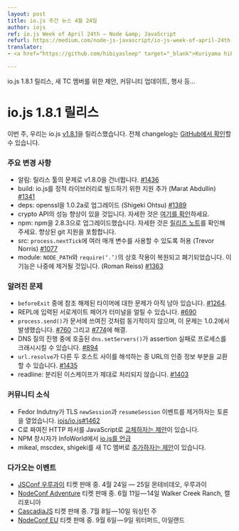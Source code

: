 ```yaml
---
layout: post
title: io.js 주간 뉴스 4월 24일
author: iojs
ref: io.js Week of April 24th — Node &amp; JavaScript
refurl: https://medium.com/node-js-javascript/io-js-week-of-april-24th-bd67dcbdfa65
translator:
- <a href="https://github.com/hibiyasleep" target="_blank">Kuriyama hibiya</a>

---
```


<!--
io.js 주간 뉴스 4월 24일
=====================
-->

<!--
io.js 1.8.1 release, proposal for new TC members, community updates, events and many more…
-->
io.js 1.8.1 릴리스, 새 TC 멤버를 위한 제안, 커뮤니티 업데이트, 행사 등…

<!--
io.js 1.8.1 release
-------------------
-->
# io.js 1.8.1 릴리스


<!--
This week we had one io.js release v1.8.1, complete changelog can be found on GitHub.
-->
이번 주, 우리는 io.js [v1.8.1](https://iojs.org/dist/v1.8.1/)을 릴리스했습니다. 전체 changelog는 [GitHub에서 확인](https://github.com/iojs/io.js/blob/v1.x/CHANGELOG.md)할 수 있습니다.

<!--
### Notable changes
-->
### 주요 변경 사항

<!--
* NOTICE: Skipped v1.8.0 due to problems with release tooling. See #1436 for details.
* build: Support for building io.js as a static library (Marat Abdullin) #1341
* deps: Upgrade openssl to 1.0.2a (Shigeki Ohtsu) #1389
* Users should see performance improvements when using the crypto API. See here for details.
* npm: Upgrade npm to 2.8.3. See the release notes for details. Includes improved git support.
* src: Allow multiple arguments to be passed to process.nextTick (Trevor Norris) #1077
* module: The interaction of require(‘.’) with NODE_PATH has been restored and deprecated. This functionality will be removed at a later point. (Roman Reiss) #1363
-->
* 알림: 릴리스 툴의 문제로 v1.8.0을 건너뜁니다. [#1436](https://github.com/iojs/io.js/issues/1436)
* build: io.js를 정적 라이브러리로 빌드하기 위한 지원 추가 (Marat Abdullin) [#1341](https://github.com/iojs/io.js/issues/1341)
* deps: openssl을 1.0.2a로 업그레이드 (Shigeki Ohtsu) [#1389](https://github.com/iojs/io.js/issues/1389)
* crypto API의 성능 향상이 있을 것입니다. 자세한 것은 [여기를 확인](https://github.com/iojs/io.js/wiki/Crypto-Performance-Notes-for-OpenSSL-1.0.2a-on-iojs-v1.8.0)하세요.
* npm: npm을 2.8.3으로 업그레이드했습니다. 자세한 것은 [릴리즈 노트](https://github.com/npm/npm/releases/tag/v2.8.3)를 확인해 주세요. 향상된 git 지원을 포함합니다.
* src: `process.nextTick`에 여러 매개 변수를 사용할 수 있도록 허용 (Trevor Norris) [#1077](https://github.com/iojs/io.js/issues/1077)
* module: `NODE_PATH`와 `require(‘.’)`의 상호 작용이 복원되고 폐기되었습니다. 이 기능은 나중에 제거될 것입니다. (Roman Reiss) [#1363](https://github.com/iojs/io.js/issues/1363)

<!--
### Known issues
-->
### 알려진 문제

<!--
* Some problems with unreferenced timers running during beforeExit are still to be resolved. See #1264.
* Surrogate pair in REPL can freeze terminal #690
* process.send() is not synchronous as the docs suggest, a regression introduced in 1.0.2, see #760 and fix in #774
* Calling dns.setServers() while a DNS query is in progress can cause the process to crash on a failed assertion #894
* url.resolve may transfer the auth portion of the url when resolving between two full hosts, see #1435.
* readline: split escapes are processed incorrectly, see #1403
-->
* `beforeExit` 중에 참조 해제된 타이머에 대한 문제가 아직 남아 있습니다. [#1264](https://github.com/iojs/io.js/issues/1264).
* REPL에 입력된 서로게이트 페어가 터미널을 얼릴 수 있습니다. [#690](https://github.com/iojs/io.js/issues/690)
* `process.send()`가 문서에 쓰여진 것처럼 동기적이지 않으며, 이 문제는 1.0.2에서 발생했습니다. [#760](https://github.com/iojs/io.js/issues/760) 그리고 [#774](https://github.com/iojs/io.js/issues/774)에 해결.
* DNS 질의 진행 중에 호출된 `dns.setServers()`가 assertion 실패로 프로세스를 크래시시킬 수 있습니다. [#894](https://github.com/iojs/io.js/issues/894)
* `url.resolve`가 다른 두 호스트 사이를 해석하는 중 URL의 인증 정보 부분을 교환할 수 있습니다. [#1435](https://github.com/iojs/io.js/issues/1435)
* readline: 분리된 이스케이프가 제대로 처리되지 않습니다. [#1403](https://github.com/iojs/io.js/issues/1403)

<!--
### Community Updates
-->
### 커뮤니티 소식

<!--
* Fedor Indutny opened discussion about removing TLS newSession and resumeSession event. iojs/io.js#1462
* Proposal to change the C HTTP parser JS HTTP parser here
* NPM founder talks about io.js at InfoWorld
* Proposal to add mikeal, mscdex, shigeki as new TC members. iojs/io.js#1483
-->
* Fedor Indutny가 TLS `newSession`과 `resumeSession` 이벤트를 제거하자는 토론을 열었습니다. [iojs/io.js#1462](https://github.com/iojs/io.js/issues/1462)
* C로 짜여진 HTTP 파서를 JavaScript로 [교체하자는 제안](https://github.com/iojs/io.js/pull/1457)이 있습니다.
* NPM 창시자가 InfoWorld에서 [io.js를 언급](http://www.infoworld.com/article/2910594/node-js/npm-founder-foresees-merger-node-js-io-js.html)
* mikeal, mscdex, shigeki를 새 TC 멤버로 [추가하자는 제안](https://github.com/iojs/io.js/issues/1483#issuecomment-95128140)이 있습니다.

<!--
### Upcoming Events
-->
### 다가오는 이벤트

<!--
* JSConf Uruguay tickets are on sale, April 24th & 25th at Montevideo, Uruguay
* NodeConf Adventure tickets are on sale, June 11th — 14th at Walker Creek Ranch, CA
* CascadiaJS tickets are on sale, July 8th — 10th at Washington State
* NodeConf EU tickets are on sale, September 6th — 9th at Waterford, Ireland
-->
* [JSConf 우루과이](http://jsconf.uy/) 티켓 판매 중. 4월 24일 — 25일 몬테비데오, 우루과이
* [NodeConf Adventure](http://nodeconf.com/) 티켓 판매 중. 6월 11일 — 14일 Walker Creek Ranch, 캘리포니아
* [CascadiaJS](http://2015.cascadiajs.com/) 티켓 판매 중. 7월 8일 — 10일 워싱턴 주
* [NodeConf EU](http://nodeconf.eu/) 티켓 판매 중. 9월 6일 — 9일 워터퍼드, 아일랜드

